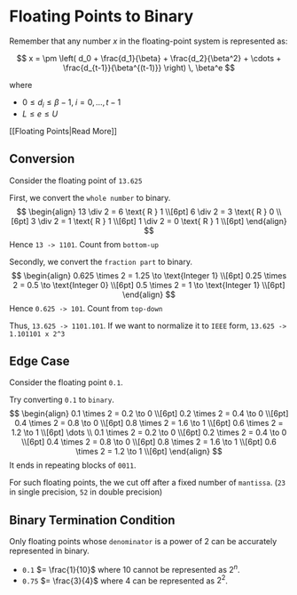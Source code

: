 # Floating Points to Binary
Remember that any number $x$ in the floating-point system is represented as:

$$
x = \pm \left( d_0 + \frac{d_1}{\beta} + \frac{d_2}{\beta^2}  + \cdots + \frac{d_{t-1}}{\beta^{(t-1)}}  \right) \, \beta^e
$$

where  

- $0 \leq d_i \leq \beta - 1,\; i = 0, \dots, t-1$  
- $L \leq e \leq U$

[[Floating Points|Read More]]

## Conversion
Consider the floating point of `13.625`

First, we convert the `whole number` to binary.
$$
\begin{align}
13 \div 2  = 6 \text{ R } 1 \\[6pt]
6 \div 2  = 3 \text{ R } 0 \\[6pt]
3 \div 2  = 1 \text{ R } 1 \\[6pt]
1 \div 2  = 0 \text{ R } 1 \\[6pt]
\end{align}
$$
Hence `13 -> 1101`. Count from `bottom-up`

Secondly, we convert the `fraction part` to binary.
$$
\begin{align}
0.625 \times 2 = 1.25 \to \text{Integer 1} \\[6pt]
0.25 \times 2 = 0.5 \to \text{Integer 0} \\[6pt]
0.5 \times 2 = 1 \to \text{Integer 1} \\[6pt]
\end{align}
$$
Hence `0.625 -> 101`. Count from `top-down`

Thus, `13.625 -> 1101.101`.
If we want to normalize it to `IEEE` form, `13.625 -> 1.101101 x 2^3`

## Edge Case
Consider the floating point `0.1`.

Try converting `0.1` to `binary`.
$$
\begin{align}
0.1 \times 2 = 0.2 \to 0 \\[6pt]
0.2 \times 2 = 0.4 \to 0 \\[6pt]
0.4 \times 2 = 0.8 \to 0 \\[6pt]
0.8 \times 2 = 1.6 \to 1 \\[6pt]
0.6 \times 2 = 1.2 \to 1 \\[6pt]
\dots \\
0.1 \times 2 = 0.2 \to 0 \\[6pt]
0.2 \times 2 = 0.4 \to 0 \\[6pt]
0.4 \times 2 = 0.8 \to 0 \\[6pt]
0.8 \times 2 = 1.6 \to 1 \\[6pt]
0.6 \times 2 = 1.2 \to 1 \\[6pt]
\end{align}
$$
It ends in repeating blocks of `0011`.

For such floating points, the we cut off after a fixed number of `mantissa`. (`23` in single precision, `52` in double precision)

## Binary Termination Condition
Only floating points whose `denominator` is a power of 2 can be accurately represented in binary.

- `0.1` $= \frac{1}{10}$ where $10$ cannot be represented as $2^n$.
- `0.75` $= \frac{3}{4}$ where $4$ can be represented as $2^2$.
